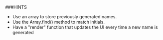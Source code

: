 ###HINTS
- Use an array to store previously generated names.
- Use the Array.find() method to match initials.
- Have a "render" function that updates the UI every time a new name is generated